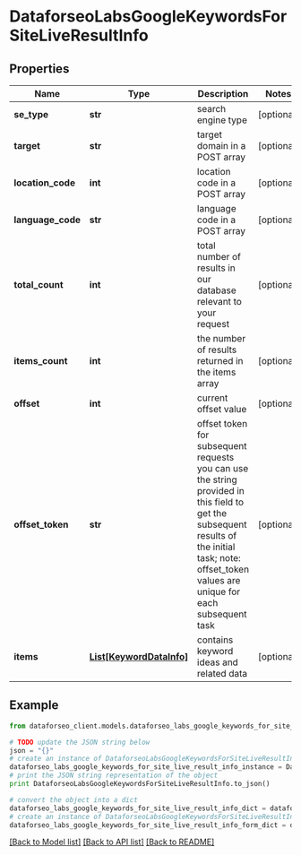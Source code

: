 # DataforseoLabsGoogleKeywordsForSiteLiveResultInfo


## Properties

Name | Type | Description | Notes
------------ | ------------- | ------------- | -------------
**se_type** | **str** | search engine type | [optional] 
**target** | **str** | target domain in a POST array | [optional] 
**location_code** | **int** | location code in a POST array | [optional] 
**language_code** | **str** | language code in a POST array | [optional] 
**total_count** | **int** | total number of results in our database relevant to your request | [optional] 
**items_count** | **int** | the number of results returned in the items array | [optional] 
**offset** | **int** | current offset value | [optional] 
**offset_token** | **str** | offset token for subsequent requests you can use the string provided in this field to get the subsequent results of the initial task; note: offset_token values are unique for each subsequent task | [optional] 
**items** | [**List[KeywordDataInfo]**](KeywordDataInfo.md) | contains keyword ideas and related data | [optional] 

## Example

```python
from dataforseo_client.models.dataforseo_labs_google_keywords_for_site_live_result_info import DataforseoLabsGoogleKeywordsForSiteLiveResultInfo

# TODO update the JSON string below
json = "{}"
# create an instance of DataforseoLabsGoogleKeywordsForSiteLiveResultInfo from a JSON string
dataforseo_labs_google_keywords_for_site_live_result_info_instance = DataforseoLabsGoogleKeywordsForSiteLiveResultInfo.from_json(json)
# print the JSON string representation of the object
print DataforseoLabsGoogleKeywordsForSiteLiveResultInfo.to_json()

# convert the object into a dict
dataforseo_labs_google_keywords_for_site_live_result_info_dict = dataforseo_labs_google_keywords_for_site_live_result_info_instance.to_dict()
# create an instance of DataforseoLabsGoogleKeywordsForSiteLiveResultInfo from a dict
dataforseo_labs_google_keywords_for_site_live_result_info_form_dict = dataforseo_labs_google_keywords_for_site_live_result_info.from_dict(dataforseo_labs_google_keywords_for_site_live_result_info_dict)
```
[[Back to Model list]](../README.md#documentation-for-models) [[Back to API list]](../README.md#documentation-for-api-endpoints) [[Back to README]](../README.md)


